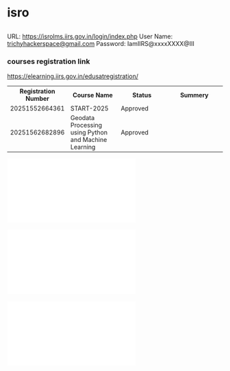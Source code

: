 # isro



##
URL: https://isrolms.iirs.gov.in/login/index.php
User Name: trichyhackerspace@gmail.com
Password: IamIIRS@xxxxXXXX@III




### courses registration link


https://elearning.iirs.gov.in/edusatregistration/





<table>
  <tr>
    <th>Registration Number</th>
    <th>Course Name</th>
    <th>Status</th>
    <th>Summery</th>
  </tr>
<tr>
  <td style="width: 50px; word-wrap: break-word;">20251552664361</td>
  <td style="width: 150px; word-wrap: break-word;">START-2025</td>
  <td style="width: 150px; word-wrap: break-word;">Approved</td>
  <td style="width: 200px; word-wrap: break-word;"></td>
</tr>
<tr>
  <td style="width: 50px; word-wrap: break-word;">20251562682896</td>
  <td style="width: 150px; word-wrap: break-word;">Geodata Processing using Python and Machine Learning</td>
  <td style="width: 150px; word-wrap: break-word;">Approved</td>
  <td style="width: 200px; word-wrap: break-word;"></td>
</tr>
</table>



 	 	 
![DLP_Course_Calendar_2025](src/DLP_Course_Calendar_2025.pdf)


![START-2025](START-2025/README.md)


![Geodata Processing using Python and Machine Learning](Geodata_Processing_using_Python_and_Machine_Learning/README.md)


	
